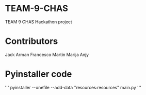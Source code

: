 # TEAM-9-CHAS
TEAM 9 CHAS Hackathon project

# Contributors
Jack 
Arman
Francesco
Martin
Marija
Anjy

# Pyinstaller code
'''
pyinstaller --onefile --add-data "resources:resources" main.py
'''
